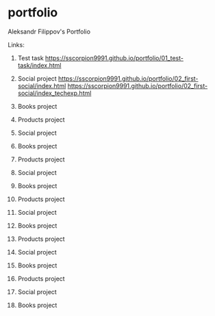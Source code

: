 # portfolio
Aleksandr Filippov's Portfolio 


Links:

1. Test task
https://sscorpion9991.github.io/portfolio/01_test-task/index.html

2. Social project
https://sscorpion9991.github.io/portfolio/02_first-social/index.html
https://sscorpion9991.github.io/portfolio/02_first-social/index_techexp.html

3. Books project


4. Products project


5. Social project


6. Books project


7. Products project


8. Social project


9. Books project


10. Products project


11. Social project


12. Books project


13. Products project


14. Social project


15. Books project


16. Products project


17. Social project


18. Books project


